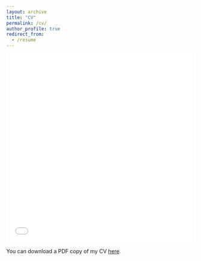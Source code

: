 ```yaml
---
layout: archive
title: "CV"
permalink: /cv/
author_profile: true
redirect_from:
  - /resume
---
```


<iframe src="/files/pdf/CV_2024.pdf" width="100%" height="500" frameborder="no" border="0" marginwidth="0" marginheight="0"></iframe>

You can download a PDF copy of my CV [here](/files/pdf/CV_Job_2024.pdf).
